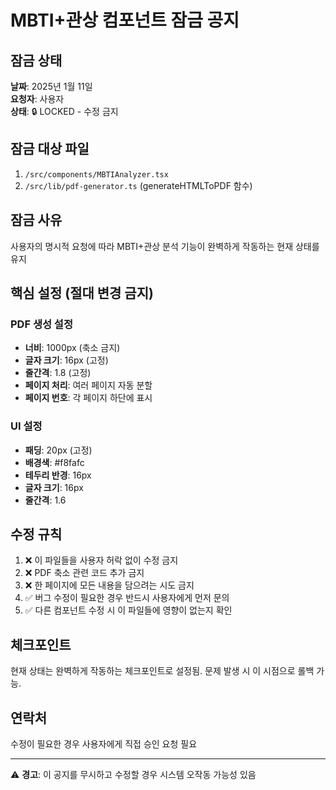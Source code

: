 # MBTI+관상 컴포넌트 잠금 공지

## 잠금 상태
**날짜**: 2025년 1월 11일  
**요청자**: 사용자  
**상태**: 🔒 LOCKED - 수정 금지

## 잠금 대상 파일
1. `/src/components/MBTIAnalyzer.tsx`
2. `/src/lib/pdf-generator.ts` (generateHTMLToPDF 함수)

## 잠금 사유
사용자의 명시적 요청에 따라 MBTI+관상 분석 기능이 완벽하게 작동하는 현재 상태를 유지

## 핵심 설정 (절대 변경 금지)
### PDF 생성 설정
- **너비**: 1000px (축소 금지)
- **글자 크기**: 16px (고정)
- **줄간격**: 1.8 (고정)
- **페이지 처리**: 여러 페이지 자동 분할
- **페이지 번호**: 각 페이지 하단에 표시

### UI 설정
- **패딩**: 20px (고정)
- **배경색**: #f8fafc
- **테두리 반경**: 16px
- **글자 크기**: 16px
- **줄간격**: 1.6

## 수정 규칙
1. ❌ 이 파일들을 사용자 허락 없이 수정 금지
2. ❌ PDF 축소 관련 코드 추가 금지
3. ❌ 한 페이지에 모든 내용을 담으려는 시도 금지
4. ✅ 버그 수정이 필요한 경우 반드시 사용자에게 먼저 문의
5. ✅ 다른 컴포넌트 수정 시 이 파일들에 영향이 없는지 확인

## 체크포인트
현재 상태는 완벽하게 작동하는 체크포인트로 설정됨.
문제 발생 시 이 시점으로 롤백 가능.

## 연락처
수정이 필요한 경우 사용자에게 직접 승인 요청 필요

---
⚠️ **경고**: 이 공지를 무시하고 수정할 경우 시스템 오작동 가능성 있음